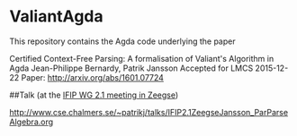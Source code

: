 # ValiantAgda

This repository contains the Agda code underlying the paper

  Certified Context-Free Parsing: A formalisation of Valiant's Algorithm in Agda
  Jean-Philippe Bernardy, Patrik Jansson
  Accepted for LMCS 2015-12-22
  Paper: http://arxiv.org/abs/1601.07724

##Talk
(at the [IFIP WG 2.1 meeting in Zeegse](http://www.cs.uu.nl/wiki/IFIP21/Zeegse))

http://www.cse.chalmers.se/~patrikj/talks/IFIP2.1ZeegseJansson_ParParseAlgebra.org
